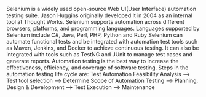 Selenium is a widely used open-source Web UI(User Interface) automation testing suite. Jason Huggins originally developed it in 2004 as an internal tool at Thought Works. Selenium supports automation across different browsers, platforms, and programming languages. Languages supported by Selenium include C#, Java, Perl, PHP, Python and Ruby
Selenium can automate functional tests and be integrated with automation test tools such as Maven, Jenkins, and Docker to achieve continuous testing. It can also be integrated with tools such as TestNG and JUnit to manage test cases and generate reports.
Automation testing is the best way to increase the effectiveness, efficiency, and coverage of software testing. Steps in the automation testing life cycle are: Test Automation Feasibility Analysis --> Test tool selection --> Determine Scope of Automation Testing --> Planning, Design & Development --> Test Execution --> Maintenance
